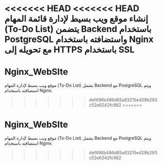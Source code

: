 <<<<<<< HEAD
<<<<<<< HEAD
إنشاء موقع ويب بسيط لإدارة قائمة المهام (To-Do List) يتضمن Backend باستخدام PostgreSQL واستضافته باستخدام Nginx مع تحويله إلى HTTPS باستخدام SSL
=======
# Nginx_WebSIte
موقع ويب بسيط لإدارة المهام (To-Do List) يشمل Backend مع PostgreSQL ويتم استضافته باستخدام Nginx.
>>>>>>> def496b486d85a83215e429b293c52e6242fc982
=======
# Nginx_WebSIte
موقع ويب بسيط لإدارة المهام (To-Do List) يشمل Backend مع PostgreSQL ويتم استضافته باستخدام Nginx.
>>>>>>> def496b486d85a83215e429b293c52e6242fc982
